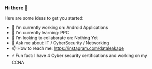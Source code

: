 ### Hi there 👋

Here are some ideas to get you started:

- 🔭 I’m currently working on: Android Applications
- 🌱 I’m currently learning: PPC
- 👯 I’m looking to collaborate on: Nothing Yet
- 💬 Ask me about: IT / CyberSecurity / Networking
- 📫 How to reach me: https://instagram.com/dataleakage
- ⚡ Fun fact: I have 4 Cyber security certifications and working on my CCNA
